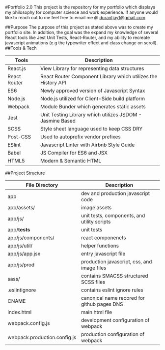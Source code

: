 #Portfolio 2.0
This project is the repository for my portfolio which displays my philosophy for computer science and work experience. If anyone would like to reach out to me feel free to email me @ durantjay1@gmail.com

##Purpose
The purpose of this project as stated above was to create my portfolio site. In addition, the goal was the expand my knowledge of several React tools like Jest Unit Tests, React-Router, and my ability to recreate javascript animations (e.g the typewriter effect and class change on scroll).
##Tools & Tech

| Tools | Description |
| ------------ | ------------------------------------------------------------- |
| React.js | View Library for representing data structures |
| React Router | React Router Component Library which utilizes the History API |
| ES6 | Newly approved version of Javascript Syntax |
| Node.js | Node.js utilized for Client-Side build platform |
| Webpack | Module Bunder which generates static assets |
| Jest | Unit Testing Library which utilizes JSDOM - Jasmine Based |
| SCSS | Style sheet language used to keep CSS DRY |
| Post-CSS | Used to autoprefix vendor prefixes |
| ESlint | Javascript Linter with Airbnb Style Guide |
| Babel | JS Compiler for ES6 and JSX |
| HTML5 | Modern & Semantic HTML |

##Project Structure

| File Directory | Description |
| --------------------------- | ------------------------------------ |
| app | dev and production javascript code |
| app/assets/ | image assets |
| app/js/ | unit tests, components, and utility scripts |
| app/__tests__ | unit tests |
| app/js/components/ | react componenets |
| app/js/util/ | helper functions |
| app/js/app.jsx | entry javascript file |
| app/js/prod | production javascript, css, and image files |
| sass/ | contains SMACSS structured SCSS files |
| .eslintignore | contains eslint ignore rules |
| CNAME | canonical name recored for github pages DNS |
| index.html | main html file |
| webpack.config.js | development configuration of webpack |
| webpack.production.config.js | production configuration of webpack |
 
